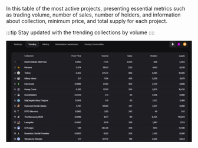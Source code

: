 In this table of the most active projects, presenting essential metrics such as trading volume, number of sales, number of holders, and information about collection, minimum price, and total supply for each project.


:::tip
Stay updated with the trending collections by volume
::::


![trending](image.png)